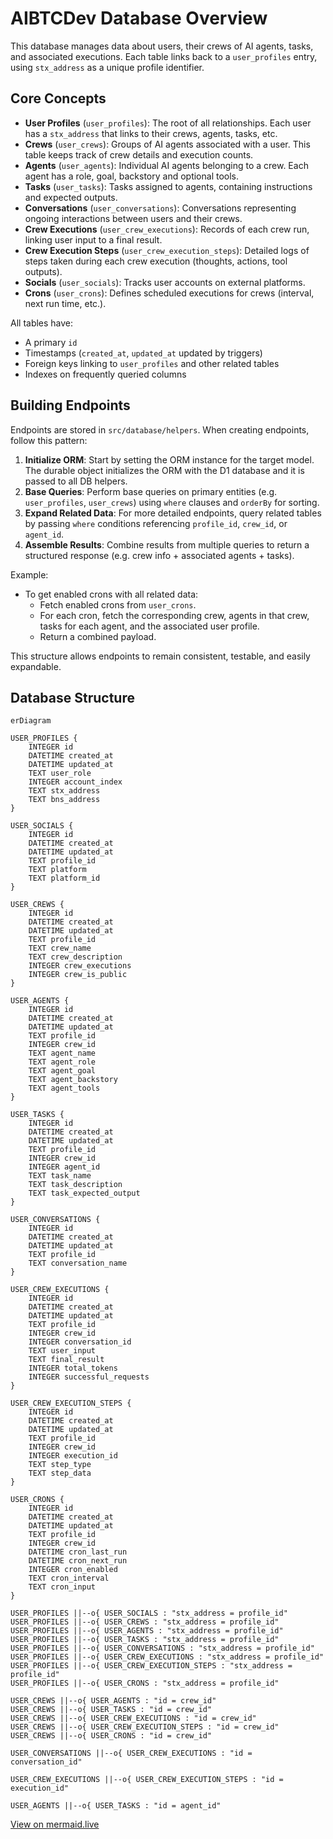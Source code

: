 # AIBTCDev Database Overview

This database manages data about users, their crews of AI agents, tasks, and associated executions. Each table links back to a `user_profiles` entry, using `stx_address` as a unique profile identifier.

## Core Concepts

- **User Profiles** (`user_profiles`): The root of all relationships. Each user has a `stx_address` that links to their crews, agents, tasks, etc.
- **Crews** (`user_crews`): Groups of AI agents associated with a user. This table keeps track of crew details and execution counts.
- **Agents** (`user_agents`): Individual AI agents belonging to a crew. Each agent has a role, goal, backstory and optional tools.
- **Tasks** (`user_tasks`): Tasks assigned to agents, containing instructions and expected outputs.
- **Conversations** (`user_conversations`): Conversations representing ongoing interactions between users and their crews.
- **Crew Executions** (`user_crew_executions`): Records of each crew run, linking user input to a final result.
- **Crew Execution Steps** (`user_crew_execution_steps`): Detailed logs of steps taken during each crew execution (thoughts, actions, tool outputs).
- **Socials** (`user_socials`): Tracks user accounts on external platforms.
- **Crons** (`user_crons`): Defines scheduled executions for crews (interval, next run time, etc.).

All tables have:

- A primary `id`
- Timestamps (`created_at`, `updated_at` updated by triggers)
- Foreign keys linking to `user_profiles` and other related tables
- Indexes on frequently queried columns

## Building Endpoints

Endpoints are stored in `src/database/helpers`. When creating endpoints, follow this pattern:

1. **Initialize ORM**: Start by setting the ORM instance for the target model. The durable object initializes the ORM with the D1 database and it is passed to all DB helpers.
2. **Base Queries**: Perform base queries on primary entities (e.g. `user_profiles`, `user_crews`) using `where` clauses and `orderBy` for sorting.
3. **Expand Related Data**: For more detailed endpoints, query related tables by passing `where` conditions referencing `profile_id`, `crew_id`, or `agent_id`.
4. **Assemble Results**: Combine results from multiple queries to return a structured response (e.g. crew info + associated agents + tasks).

Example:

- To get enabled crons with all related data:
  - Fetch enabled crons from `user_crons`.
  - For each cron, fetch the corresponding crew, agents in that crew, tasks for each agent, and the associated user profile.
  - Return a combined payload.

This structure allows endpoints to remain consistent, testable, and easily expandable.

## Database Structure

```mermaid
erDiagram

USER_PROFILES {
    INTEGER id
    DATETIME created_at
    DATETIME updated_at
    TEXT user_role
    INTEGER account_index
    TEXT stx_address
    TEXT bns_address
}

USER_SOCIALS {
    INTEGER id
    DATETIME created_at
    DATETIME updated_at
    TEXT profile_id
    TEXT platform
    TEXT platform_id
}

USER_CREWS {
    INTEGER id
    DATETIME created_at
    DATETIME updated_at
    TEXT profile_id
    TEXT crew_name
    TEXT crew_description
    INTEGER crew_executions
    INTEGER crew_is_public
}

USER_AGENTS {
    INTEGER id
    DATETIME created_at
    DATETIME updated_at
    TEXT profile_id
    INTEGER crew_id
    TEXT agent_name
    TEXT agent_role
    TEXT agent_goal
    TEXT agent_backstory
    TEXT agent_tools
}

USER_TASKS {
    INTEGER id
    DATETIME created_at
    DATETIME updated_at
    TEXT profile_id
    INTEGER crew_id
    INTEGER agent_id
    TEXT task_name
    TEXT task_description
    TEXT task_expected_output
}

USER_CONVERSATIONS {
    INTEGER id
    DATETIME created_at
    DATETIME updated_at
    TEXT profile_id
    TEXT conversation_name
}

USER_CREW_EXECUTIONS {
    INTEGER id
    DATETIME created_at
    DATETIME updated_at
    TEXT profile_id
    INTEGER crew_id
    INTEGER conversation_id
    TEXT user_input
    TEXT final_result
    INTEGER total_tokens
    INTEGER successful_requests
}

USER_CREW_EXECUTION_STEPS {
    INTEGER id
    DATETIME created_at
    DATETIME updated_at
    TEXT profile_id
    INTEGER crew_id
    INTEGER execution_id
    TEXT step_type
    TEXT step_data
}

USER_CRONS {
    INTEGER id
    DATETIME created_at
    DATETIME updated_at
    TEXT profile_id
    INTEGER crew_id
    DATETIME cron_last_run
    DATETIME cron_next_run
    INTEGER cron_enabled
    TEXT cron_interval
    TEXT cron_input
}

USER_PROFILES ||--o{ USER_SOCIALS : "stx_address = profile_id"
USER_PROFILES ||--o{ USER_CREWS : "stx_address = profile_id"
USER_PROFILES ||--o{ USER_AGENTS : "stx_address = profile_id"
USER_PROFILES ||--o{ USER_TASKS : "stx_address = profile_id"
USER_PROFILES ||--o{ USER_CONVERSATIONS : "stx_address = profile_id"
USER_PROFILES ||--o{ USER_CREW_EXECUTIONS : "stx_address = profile_id"
USER_PROFILES ||--o{ USER_CREW_EXECUTION_STEPS : "stx_address = profile_id"
USER_PROFILES ||--o{ USER_CRONS : "stx_address = profile_id"

USER_CREWS ||--o{ USER_AGENTS : "id = crew_id"
USER_CREWS ||--o{ USER_TASKS : "id = crew_id"
USER_CREWS ||--o{ USER_CREW_EXECUTIONS : "id = crew_id"
USER_CREWS ||--o{ USER_CREW_EXECUTION_STEPS : "id = crew_id"
USER_CREWS ||--o{ USER_CRONS : "id = crew_id"

USER_CONVERSATIONS ||--o{ USER_CREW_EXECUTIONS : "id = conversation_id"

USER_CREW_EXECUTIONS ||--o{ USER_CREW_EXECUTION_STEPS : "id = execution_id"

USER_AGENTS ||--o{ USER_TASKS : "id = agent_id"
```

[View on mermaid.live](https://mermaid.live/edit#pako:eNrFVl1v2jAU_SuRn2lFKAltpD2g1qvQOqhIulUTUmSSC40a7MwfHYzy3-eErzgFhNqu5Y1zfW_OPbbP9RxFLAbkIeBXCRlzMhnQAb3zcT-87fe-dm6wb80H1NK_TjfA17hvJfHy_1U7wEHnO7YiDkRCHBJZCagsNgIBvg8sJYCHnKVgViVRxBSVYUJjmJaWCzkNSRxzEKKEDqnYoosNZb932WnfvDfjjLNRkkK4LrMEUyJHjE92QMXCLanLPv75IZR0iT8hJROoYjGIiCeZTBg1WRRRmEKk8pjYEUxEmKlhmkTljtrXuBv875ZMGuU-yRj0Qak0ugS356oEjhlJX4BDEj0KyfjsRUQylhqnKmj73z6l283dKHgZGkgiHqsSFNiLvd6GYJpBlDNhSmZKGme01_2B-3476PS6H3NWGX0CLkjOc9WHeWNCfI8v7z6Cz0HpDZ5GB4WPJbQQcgOOEkrSUNuSSqVZSDKpI5I9QvWeCRVF2sdGKk_8rUBIsV-M0A_w7acqsrELUw4hIQvlLIMqpr9HzH4-aUtLtTX5lAhtF4ruilGYlmLbYjoElAxTMF03l4JK4E-GzazwykXbDNXn55MTNreMseVZA1Sad9aXcmPoUIXljHl9_srRX19g6ZFvaMAwoLcJUbaO96q0undvKXcMHePJsGeDklinrU822pux3ZEjE3ZJ96rUklZH5-_74M75dBzrinOjvePl-E4M70PV99AB9TcTXCehGpoAn5Ak1s_uwgcHSD6AHoEoXx_DiOTTQ69c6KVESebPaIQ8yRXU0NL_Vm_1NZgR-oux8l_kzdEUeSe2e9ps2q1Gwzm_aNTrbsutoRnyWvXThtOynXPbrp85jussauhvUcE-tW33zL1w607dbZ5dNGqIMzV-QN6IpAIW_wCf0eWC)
